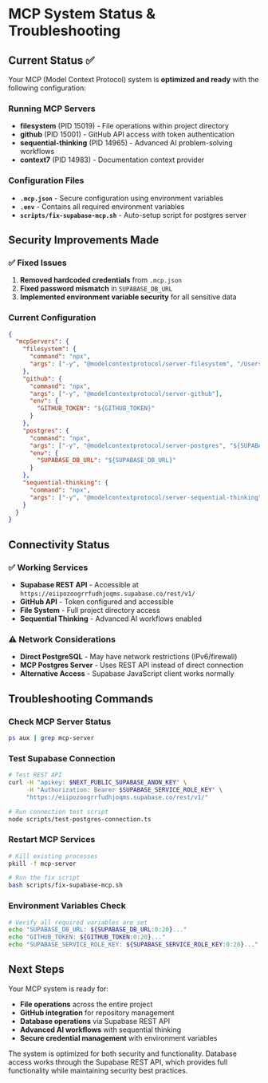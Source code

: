 # MCP System Status & Troubleshooting

## Current Status ✅

Your MCP (Model Context Protocol) system is **optimized and ready** with the following configuration:

### Running MCP Servers
- **filesystem** (PID 15019) - File operations within project directory
- **github** (PID 15001) - GitHub API access with token authentication
- **sequential-thinking** (PID 14965) - Advanced AI problem-solving workflows
- **context7** (PID 14983) - Documentation context provider

### Configuration Files
- **`.mcp.json`** - Secure configuration using environment variables
- **`.env`** - Contains all required environment variables
- **`scripts/fix-supabase-mcp.sh`** - Auto-setup script for postgres server

## Security Improvements Made

### ✅ Fixed Issues
1. **Removed hardcoded credentials** from `.mcp.json`
2. **Fixed password mismatch** in `SUPABASE_DB_URL`
3. **Implemented environment variable security** for all sensitive data

### Current Configuration
```json
{
  "mcpServers": {
    "filesystem": {
      "command": "npx",
      "args": ["-y", "@modelcontextprotocol/server-filesystem", "/Users/mike/Plate-Restaurant-System-App"]
    },
    "github": {
      "command": "npx",
      "args": ["-y", "@modelcontextprotocol/server-github"],
      "env": {
        "GITHUB_TOKEN": "${GITHUB_TOKEN}"
      }
    },
    "postgres": {
      "command": "npx",
      "args": ["-y", "@modelcontextprotocol/server-postgres", "${SUPABASE_DB_URL}"],
      "env": {
        "SUPABASE_DB_URL": "${SUPABASE_DB_URL}"
      }
    },
    "sequential-thinking": {
      "command": "npx",
      "args": ["-y", "@modelcontextprotocol/server-sequential-thinking"]
    }
  }
}
```

## Connectivity Status

### ✅ Working Services
- **Supabase REST API** - Accessible at `https://eiipozoogrrfudhjoqms.supabase.co/rest/v1/`
- **GitHub API** - Token configured and accessible
- **File System** - Full project directory access
- **Sequential Thinking** - Advanced AI workflows enabled

### ⚠️ Network Considerations
- **Direct PostgreSQL** - May have network restrictions (IPv6/firewall)
- **MCP Postgres Server** - Uses REST API instead of direct connection
- **Alternative Access** - Supabase JavaScript client works normally

## Troubleshooting Commands

### Check MCP Server Status
```bash
ps aux | grep mcp-server
```

### Test Supabase Connection
```bash
# Test REST API
curl -H "apikey: $NEXT_PUBLIC_SUPABASE_ANON_KEY" \
     -H "Authorization: Bearer $SUPABASE_SERVICE_ROLE_KEY" \
     "https://eiipozoogrrfudhjoqms.supabase.co/rest/v1/"

# Run connection test script
node scripts/test-postgres-connection.ts
```

### Restart MCP Services
```bash
# Kill existing processes
pkill -f mcp-server

# Run the fix script
bash scripts/fix-supabase-mcp.sh
```

### Environment Variables Check
```bash
# Verify all required variables are set
echo "SUPABASE_DB_URL: ${SUPABASE_DB_URL:0:20}..."
echo "GITHUB_TOKEN: ${GITHUB_TOKEN:0:20}..."
echo "SUPABASE_SERVICE_ROLE_KEY: ${SUPABASE_SERVICE_ROLE_KEY:0:20}..."
```

## Next Steps

Your MCP system is ready for:
- **File operations** across the entire project
- **GitHub integration** for repository management
- **Database operations** via Supabase REST API
- **Advanced AI workflows** with sequential thinking
- **Secure credential management** with environment variables

The system is optimized for both security and functionality. Database access works through the Supabase REST API, which provides full functionality while maintaining security best practices.